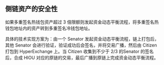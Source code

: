 ## 侧链资产的安全性

如果多重签名热钱包资产超过 3 倍限额则发起资金动态平衡流程，将多重签名热钱包地址内的资产转到多重签名冷钱包地址。

具体的技术实现方案为：由一个 Senator 发起资金动态平衡流程，链上打包后，其他 Senator 会进行验证，验证成功后会签名，并将交易广播，然后由 Citizen 打包到 HyperExchange 上。当 Citizen 收集到不少于 2/3 的Senator 的签名后，合成 HIOU 对应的原链的交易，最后广播到原链上完成资金动态平衡流程。
